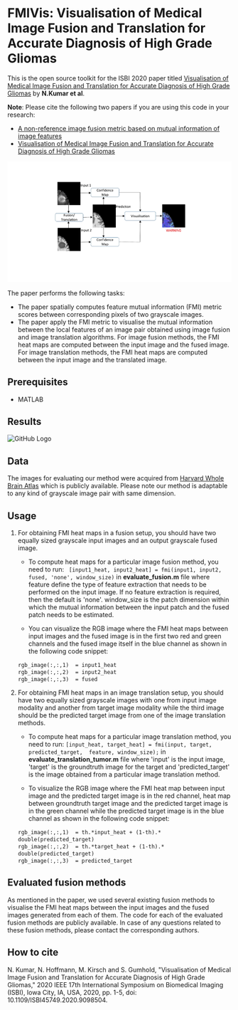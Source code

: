 # FMIVis: Visualisation of Medical Image Fusion and Translation for Accurate Diagnosis of High Grade Gliomas

This is the open source toolkit for the ISBI 2020 paper titled [Visualisation of Medical Image Fusion and Translation for Accurate Diagnosis of High Grade Gliomas](https://ieeexplore.ieee.org/document/9098504) by **N.Kumar et al**. 

**Note**: Please cite the following two papers if you are using this code in your research:
* [A non-reference image fusion metric based on mutual information of image features](http://dx.doi.org/10.1016/j.compeleceng.2011.07.012)
* [Visualisation of Medical Image Fusion and Translation for Accurate Diagnosis of High Grade Gliomas](https://ieeexplore.ieee.org/document/9098504)

![GitHub Logo](/docs/FMIVis.png)

The paper performs the following tasks:
* The paper spatially computes feature mutual information (FMI) metric scores between corresponding pixels of two grayscale images. 
* The paper apply the FMI metric to visualise the mutual information between the local features of an image pair obtained using image fusion and image translation algorithms. For image fusion methods, the FMI heat maps are computed between the input image and the fused image. For image translation methods, the FMI heat maps are computed between the input image and the translated image.

## Prerequisites
* MATLAB


## Results
![GitHub Logo](/docs/Results.png)

## Data
The images for evaluating our method were acquired from [Harvard Whole Brain Atlas](http://www.med.harvard.edu/AANLIB/) which is publicly available. Please note our method is adaptable to any kind of grayscale image pair with same dimension.

## Usage
1. For obtaining FMI heat maps in a fusion setup, you should have two equally sized grayscale input images and an output grayscale fused image. 
   -  To compute heat maps for a particular image fusion method, you need to run: ```  [input1_heat, input2_heat] = fmi(input1, input2, fused, 'none', window_size) ``` in **evaluate_fusion.m** file where feature define the type of feature extraction
   that needs to be performed on the input image. If no feature extraction is required, then the default is 'none'. window_size is the patch dimension within which
   the mutual information between the input patch and the fused patch needs to be estimated.

   -  You can visualize the RGB image where the FMI heat maps between input images and the fused image is in the first two red and green channels and the fused image itself in the blue channel as shown in the following code snippet:
   
   ```
   rgb_image(:,:,1)  = input1_heat
   rgb_image(:,:,2)  = input2_heat
   rgb_image(:,:,3)  = fused 
   ```

2. For obtaining FMI heat maps in an image translation setup, you should have two equally sized grayscale images with one from input image modality and another from target image modality while the third image should be the predicted target image from one of the image translation methods. 
   -  To compute heat maps for a particular image translation method, you need to run: ``` [input_heat, target_heat] = fmi(input, target, predicted_target,  feature, window_size); ``` in **evaluate_translation_tumor.m** file where 'input' is the input image, 'target' is the groundtruth image for the target and 'predicted_target' is the image obtained from a particular image translation method.

   -  To visualize the RGB image where the FMI heat map between input image and the predicted target image is in the red channel, heat map between groundtruth target image and the predicted target image is in the green channel while the predicted target image is in the blue channel as shown in the following code snippet:

   ```
   rgb_image(:,:,1)  = th.*input_heat + (1-th).* double(predicted_target)
   rgb_image(:,:,2)  = th.*target_heat + (1-th).* double(predicted_target)
   rgb_image(:,:,3)  = predicted_target
   ```

## Evaluated fusion methods
As mentioned in the paper, we used several existing fusion methods to visualise the FMI heat maps between the input images and the fused images generated from each of them. The code for each of the evaluated fusion methods are publicly available. In case of any questions related to these fusion methods, please contact the corresponding authors.

## How to cite
N. Kumar, N. Hoffmann, M. Kirsch and S. Gumhold, "Visualisation of Medical Image Fusion and Translation for Accurate Diagnosis of High Grade Gliomas," 2020 IEEE 17th International Symposium on Biomedical Imaging (ISBI), Iowa City, IA, USA, 2020, pp. 1-5, doi: 10.1109/ISBI45749.2020.9098504.
